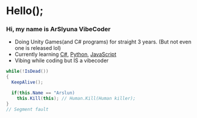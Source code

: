 # Hello();

### Hi, my name is ArSlyuna VibeCoder
- Doing Unity Games(and C# programs) for straight 3 years. (But not even one is released lol)
- Currently learning [C#](https://stackoverflow.com/questions/5326269/is-c-sharp-really-slower-than-say-c), [Python](https://www.reddit.com/r/Python/comments/ra2aqh/is_python_really_too_slow/), [JavaScript](https://www.imodium.ru/polezno-znat/diareja-vodoj)
- Vibing while coding but IS a vibecoder
```c#
while(!IsDead())
{
  KeepAlive();

  if(this.Name == "Arslun)
    this.Kill(this); // Human.Kill(Human killer);
}
// Segment fault
```
